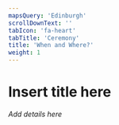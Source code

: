 ```yaml
---
mapsQuery: 'Edinburgh'
scrollDownText: ''
tabIcon: 'fa-heart'
tabTitle: 'Ceremony'
title: 'When and Where?'
weight: 1
---
```


# Insert title here

_Add details here_